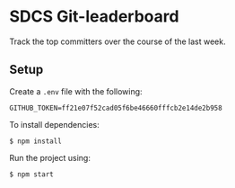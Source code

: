 # SDCS Git-leaderboard

Track the top committers over the course of the last week.

## Setup

Create a `.env` file with the following:
```
GITHUB_TOKEN=ff21e07f52cad05f6be46660fffcb2e14de2b958
```

To install dependencies:
```
$ npm install
```

Run the project using:
```
$ npm start
```
